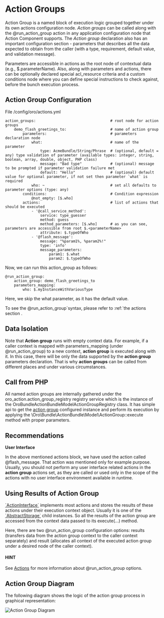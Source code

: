 <a id="bundle-docs-platform-action-bundle-action-groups"></a>

# Action Groups

Action Group is a named block of execution logic grouped together under its own actions configuration node.
*Action groups* can be called along with the @run_action_group action in any application configuration node that Action Component supports.
The *Action group* declaration also has an important configuration section - parameters that describes all the data expected to obtain from the caller (with a type, requirement, default value, and validation message).

Parameters are accessible in actions as the root node of contextual data (e.g., $.parameterName).
Also, along with parameters and actions, there can be optionally declared special acl_resource criteria and a custom conditions node where you can define special instructions to check against, before the bunch execution process.

## Action Group Configuration

File <bundleResourceRoot>/config/oro/actions.yml

```none
action_groups:                                  # root node for action groups
    demo_flash_greetings_to:                    # name of action group
        parameters:                             # parameters declaration node
            what:                               # name of the parameter
                type: AcmeBundle/String/Phrase  # (optional, default = any) type validation of parameter (available types: integer, string, boolean, array, double, object, PHP class)
                message: "Bad type"             # (optional) message to be prompted if parameter validation failure met
                default: "Hello"                # (optional) default value for optional parameter, if not set then parameter `what` is required
            who: ~                              # set all defaults to parameter options (type: any)
        conditions:                             # Condition expression
            @not_empty: [$.who]
        actions:                                # list of actions that should be executed
            - '@call_service_method':
                service: type_guesser
                method: guess
                method_parameters: [$.who]      # as you can see, parameters are accessible from root $.<parameterName>
                attribute: $.typeOfWho
            - '@flash_message':
                message: "%param1%, %param2%!"
                type: 'info'
                message_parameters:
                    param1: $.what
                    param2: $.typeOfWho
```

Now, we can run this action_group as follows:

```none
@run_action_group:
    action_group: demo_flash_greetings_to
    parameters_mapping:
        who: $.myInstanceWithVariousType
```

Here, we skip the what parameter, as it has the default value.

To see the @run_action_group\`syntax, please refer to :ref:\`the actions section <bundle-docs-platform-action-bundle-action-component>.

## Data Isolation

Note that **Action group** runs with empty context data. For example, if a caller context is mapped with parameters_mapping (under @run_action_group) to a new context, **action group** is executed along with it. In this case, there will be only the data supported by the **action group** parameters declaration. That is why **action groups** can be called from different places and under various circumstances.

## Call from PHP

All named action groups are internally gathered under the oro_action.action_group_registry registry service which is the instance of the OroBundleActionBundleModelActionGroupRegistry class.
It has simple api to get the <a href="https://github.com/oroinc/platform/tree/4.2/src/Oro/Bundle/ActionBundle/Model/ActionGroup.php" target="_blank">action group</a> configured instance and perform its execution by applying the \\Oro\\Bundle\\ActionBundle\\Model\\ActionGroup::execute method with proper parameters.

## Recommendations

**User Interface**

In the above mentioned actions block, we have used the action called @flash_message. That action was mentioned only for example purpose.
Usually, you should not perform any user interface related actions in the **action group** actions set, as they are called or used only in the scope of the actions with no user interface environment available in runtime.

## Using Results of Action Group

<a href="https://github.com/oroinc/platform/tree/4.2/src/Oro/Component/Action/Action/ActionInterface.php" target="_blank">\`ActionInterface\`</a> implements most actions and stores the results of these actions under their execution context object. Usually it is one of the <a href="https://github.com/oroinc/platform/tree/4.2/src/Oro/Component/Action/Model/AbstractStorage.php" target="_blank">\`AbstractStorage\`</a> child instances. So all the results of the action group are accessed from the context data passed to its execute(…) method.

Here, there are two @run_action_group configuration options: results (transfers data from the action group context to the caller context separately) and result (allocates all context of the executed action group under a desired node of the caller context).

#### HINT
See [Actions](actions-conditions.md#bundle-docs-platform-action-bundle-action-component) for more information about @run_action_group options.

## Action Group Diagram

The following diagram shows the logic of the action group process in graphical representation:

![Action Group Diagram](img/bundles/ActionBundle/action_group.png)
<!-- Frontend -->
